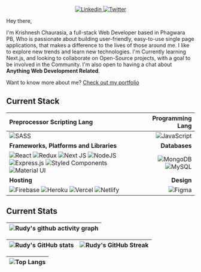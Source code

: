 <!-- [![Rudy's GitHub Banner](./assets/GithubBanner.png)](https://abdulfarhan.com)
 -->
<p align="center">
  <a href="https://www.linkedin.com/in/krishnesh-chaurasia/">
    <img src="https://img.shields.io/badge/krishnesh-%230077B5.svg?style=for-the-badge&logo=linkedin&logoColor=white" alt="Linkedin" />
 </a>
<a href="https://twitter.com/_rudy45kc">
    <img src="https://img.shields.io/badge/-@rudy-%231DA1F2.svg?style=for-the-badge&logo=Twitter&logoColor=white" alt="Twitter" />
 </a>

Hey there,

I'm Krishnesh Chaurasia, a full-stack Web Developer based in Phagwara PB, Who is passionate about building user-friendly, easy-to-use single page applications, that makes a difference to the lives of those around me. I like to explore new trends and learn new technologies. I'm Currently learning Next.js, and looking to collaborate on Open-Source projects, with a goal to be involved in the Community. I'm also open to having a chat about **Anything Web Development Related**.

Want to know more about me? [Check out my portfolio](https://github.com/Rudy45KC/Portfolio-Krishnesh-Chaurasia)

## Current Stack

| Preprocessor Scripting Lang | Programming Lang |
| :--- | ---: |
| ![SASS](https://img.shields.io/badge/SASS-hotpink.svg?style=for-the-badge&logo=SASS&logoColor=white) | ![JavaScript](https://img.shields.io/badge/javascript-%23323330.svg?style=for-the-badge&logo=javascript&logoColor=%23F7DF1E)
| **Frameworks, Platforms and Libraries** | **Databases** |
| ![React](https://img.shields.io/badge/react-%2320232a.svg?style=for-the-badge&logo=react&logoColor=%2361DAFB) ![Redux](https://img.shields.io/badge/redux-%23593d88.svg?style=for-the-badge&logo=redux&logoColor=white) ![Next JS](https://img.shields.io/badge/Next-black?style=for-the-badge&logo=next.js&logoColor=white) ![NodeJS](https://img.shields.io/badge/node.js-6DA55F?style=for-the-badge&logo=node.js&logoColor=white) ![Express.js](https://img.shields.io/badge/express.js-%23404d59.svg?style=for-the-badge&logo=express&logoColor=%2361DAFB) ![Styled Components](https://img.shields.io/badge/styled--components-DB7093?style=for-the-badge&logo=styled-components&logoColor=white) ![Material UI](https://img.shields.io/badge/materialui-%230081CB.svg?style=for-the-badge&logo=material-ui&logoColor=white) | ![MongoDB](https://img.shields.io/badge/MongoDB-%234ea94b.svg?style=for-the-badge&logo=mongodb&logoColor=white) ![MySQL](https://img.shields.io/badge/mysql-%2300f.svg?style=for-the-badge&logo=mysql&logoColor=white) |
| **Hosting** | **Design**|
| ![Firebase](https://img.shields.io/badge/firebase-%23039BE5.svg?style=for-the-badge&logo=firebase) ![Heroku](https://img.shields.io/badge/heroku-%23430098.svg?style=for-the-badge&logo=heroku&logoColor=white) ![Vercel](https://img.shields.io/badge/vercel-%23000000.svg?style=for-the-badge&logo=vercel&logoColor=white) ![Netlify](https://img.shields.io/badge/netlify-%23000000.svg?style=for-the-badge&logo=netlify&logoColor=#00C7B7) | ![Figma](https://img.shields.io/badge/figma-%23F24E1E.svg?style=for-the-badge&logo=figma&logoColor=white) |

## Current Stats

|   ![Rudy's github activity graph](https://github-readme-activity-graph.cyclic.app/graph?username=rudy45kc&theme=rogue)
| :---: |

| ![Rudy's GitHub stats](https://github-readme-stats.vercel.app/api?username=rudy45kc&show_icons=true&theme=city_lights) | ![Rudy's GitHub Streak](https://github-readme-streak-stats.herokuapp.com/?user=rudy45kc&theme=city-lights) |
| :---: | :---: |

| ![Top Langs](https://github-readme-stats.vercel.app/api/top-langs/?username=rudy45kc&theme=city_lights) |
| :---: |

